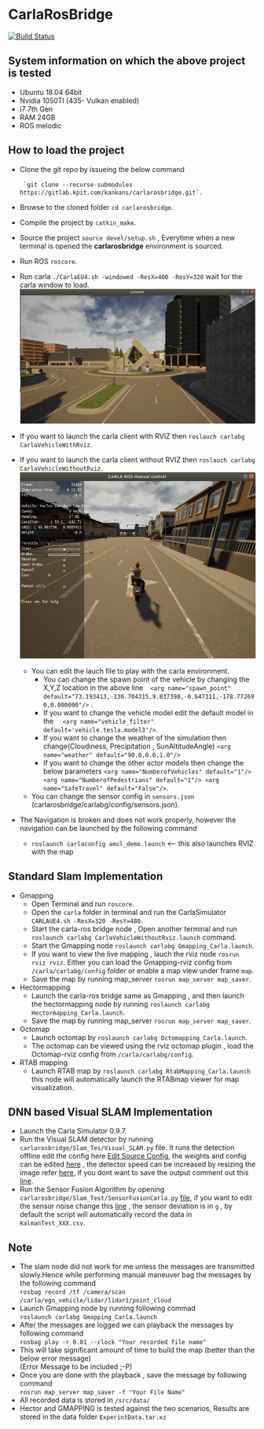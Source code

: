 # CarlaRosBridge
[![Build Status](https://travis-ci.org/trripy/CARLA_ROS_SLAM.svg?branch=master)](https://travis-ci.org/trripy/CARLA_ROS_SLAM)
## System information on which the above project is tested  
- Ubuntu 18.04 64bit  
- Nvidia 1050TI (435- Vulkan enabled)  
- i7 7th Gen  
- RAM 24GB  
- ROS melodic  

## How to load the project
- Clone the git repo by issueing the below command

       `git clone --recurse-submodules https://gitlab.kpit.com/kankans/carlarosbridge.git`.  

- Browse to the cloned folder `cd carlarosbridge`.  
- Compile the project by `catkin_make`.  
- Source the project `source devel/setup.sh` , Everytime when a new terminal is opened the **carlarosbridge** environment is sourced.
- Run ROS `roscore`.
- Run carla `./CarlaEU4.sh -windowed -ResX=400 -ResY=320` wait for the carla window to load.
![](CarlaSimulator.png)
- If you want to launch the carla client with RVIZ then `roslauch carlabg CarlaVehicleWithRviz`.
- If you want to launch the carla client without RVIZ then `roslauch carlabg CarlaVehicleWithoutRviz`.  
![](CarlaROSClient.png)
  - You can edit the lauch file to play with the carla environment.
    - You can change the spawn point of the vehicle by changing the X,Y,Z location in the above line`  <arg name="spawn_point" default="73.193413,-136.704315,9.837398,-0.647311,-178.772690,0.000000"/>` .
    - If you want to change the vehicle model edit the default model in the `  <arg name="vehicle_filter" default='vehicle.tesla.model3'/>`.
    - If you want to change the weather of the simulation then change(Cloudiness, Precipitation , SunAltitudeAngle) `<arg name="weather" default="90.0,0.0,1.0"/>` 
    - If you want to change the other actor models then change the below parameters `<arg name="NumberofVehicles" default="1"/>  <arg name="NumberofPedestrians" default="1"/> <arg name="SafeTravel" default="False"/>`.
  - You can change the sensor config in `sensors.json` (carlarosbridge/carlabg/config/sensors.json).  
- The Navigation is broken and does not work properly, however the navigation can be launched by the following command  
  - `roslaunch carlaconfig amcl_demo.launch`  <-- this also launches RVIZ with the map  

## Standard Slam Implementation
- Gmapping
  - Open Terminal and run `roscore`.
  - Open the `carla` folder in terminal and run the CarlaSimulator `CARLAUE4.sh -ResX=320 -ResY=480`.
  - Start the carla-ros bridge node , Open another terminal and run `roslaunch carlabg CarlaVehicleWithoutRviz.launch` command.
  - Start the Gmapping node `roslaunch carlabg Gmapping_Carla.launch`.
  - If you want to view the live mapping , lauch the rviz node `rosrun rviz rviz`. Either you can load the Gmapping-rviz config from `/carla/carlabg/config` folder or enable a map view under frame `map`.
  - Save the map by running map_server `rosrun map_server map_saver`.
- Hectormapping
  - Launch the carla-ros bridge same as Gmapping , and then launch the hectormapping node by running `roslaunch carlabg Hectormapping_Carla.launch`.
  - Save the map by running map_server `rosrun map_server map_saver`.
- Octomap
  - Launch octomap by `roslaunch carlabg Octomapping_Carla.launch`.
  - The octomap can be viewed using the rviz octomap plugin , load the Octomap-rviz config from `/carla/carlabg/config`.
- RTAB mapping
  - Launch RTAB map by `roslaunch carlabg RtabMapping_Carla.launch` this node will automatically launch the RTABmap viewer for map visualization.
## DNN based Visual SLAM Implementation
- Launch the Carla Simulator 0.9.7.
- Run the Visual SLAM detector by running `carlarosbridge/Slam_Tes/Visual_SLAM.py` file. It runs the detection offline edit the config here [Edit Source Config](https://gitlab.kpit.com/kankans/carlarosbridge/-/blob/21e8481e53be122de570a95d83c445de09a8f07e/Slam_Test/Visual_SLAM.py#L106), the weights and config can be edited [here](https://gitlab.kpit.com/kankans/carlarosbridge/-/blob/21e8481e53be122de570a95d83c445de09a8f07e/Slam_Test/Visual_SLAM.py#L18) , the detector speed can be increased by resizing the image refer [here](https://gitlab.kpit.com/kankans/carlarosbridge/-/blob/21e8481e53be122de570a95d83c445de09a8f07e/Slam_Test/Visual_SLAM.py#L33), if you dont want to save the output comment out this [line](https://gitlab.kpit.com/kankans/carlarosbridge/-/blob/21e8481e53be122de570a95d83c445de09a8f07e/Slam_Test/Visual_SLAM.py#L113).
- Run the Sensor Fusion Algorithm by opening `carlarosbridge/Slam_Test/SensorFusionCarla.py` [file](https://gitlab.kpit.com/kankans/carlarosbridge/-/blob/master/Slam_Test/SensorFusionCarla.py), if you want to edit the sensor noise change this [line](https://gitlab.kpit.com/kankans/carlarosbridge/-/blob/master/Slam_Test/SensorFusionCarla.py#L136) , the sensor deviation is in `g` , by default the script will automatically record the data in `KalmanTest_XXX.csv`. 
## Note
- The slam node did not work for me unless the messages are transmitted slowly.Hence while performing manual maneuver bag the messages by the following command  
`rosbag record /tf /camera/scan /carla/ego_vehicle/lidar/lidar1/point_cloud`  
- Launch Gmapping node by running following commad  
`roslaunch carlabg Gmapping_Carla.launch`  
- After the messages are logged we can playback the messages by following command  
`rosbag play -r 0.01 --clock "Your recorded file name"`  
- This will take significant amount of time to build the map (better than the below error message)  
(Error Message to be  included ;-P)    
- Once you are done with the playback , save the message by following command  
`rosrun map_server map_saver -f "Your File Name"`  
- All recorded data is stored in `/src/data/`  
- Hector and GMAPPING is tested against the two scenarios, Results are stored in the data folder `ExperintData.tar.xz`  

